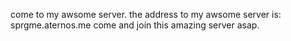 come to my awsome server.
the address to my awsome server is: sprgme.aternos.me
come and join this amazing server asap.
